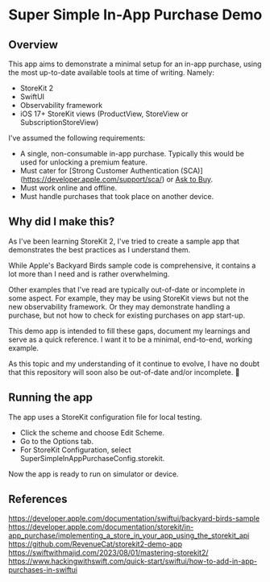 # Super Simple In-App Purchase Demo

## Overview

This app aims to demonstrate a minimal setup for an in-app purchase, using the most up-to-date available tools at time of writing. Namely:
- StoreKit 2
- SwiftUI
- Observability framework
- iOS 17+ StoreKit views (ProductView, StoreView or SubscriptionStoreView)

I've assumed the following requirements:
- A single, non-consumable in-app purchase. Typically this would be used for unlocking a premium feature.
- Must cater for [Strong Customer Authentication (SCA)] (https://developer.apple.com/support/sca/) or [Ask to Buy](https://support.apple.com/en-us/105055).
- Must work online and offline.
- Must handle purchases that took place on another device.

## Why did I make this?

As I've been learning StoreKit 2, I've tried to create a sample app that demonstrates the best practices as I understand them.

While Apple's Backyard Birds sample code is comprehensive, it contains a lot more than I need and is rather overwhelming. 

Other examples that I've read are typically out-of-date or incomplete in some aspect. For example, they may be using StoreKit views but not the new observability framework. Or they may demonstrate handling a purchase, but not how to check for existing purchases on app start-up.

This demo app is intended to fill these gaps, document my learnings and serve as a quick reference. I want it to be a minimal, end-to-end, working example.

As this topic and my understanding of it continue to evolve, I have no doubt that this repository will soon also be out-of-date and/or incomplete. 🙂

## Running the app

The app uses a StoreKit configuration file for local testing.

- Click the scheme and choose Edit Scheme.
- Go to the Options tab.
- For StoreKit Configuration, select SuperSimpleInAppPurchaseConfig.storekit.

Now the app is ready to run on simulator or device.

## References

https://developer.apple.com/documentation/swiftui/backyard-birds-sample
https://developer.apple.com/documentation/storekit/in-app_purchase/implementing_a_store_in_your_app_using_the_storekit_api
https://github.com/RevenueCat/storekit2-demo-app
https://swiftwithmajid.com/2023/08/01/mastering-storekit2/
https://www.hackingwithswift.com/quick-start/swiftui/how-to-add-in-app-purchases-in-swiftui



